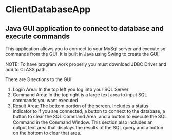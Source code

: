 # ClientDatabaseApp
Java GUI application to connect to database and execute commands
-----------------------------------------------------------------
This application allows you to connect to your MySql server and execute sql commands from the GUI.
It is built in Java using Swing to create the GUI.

NOTE: To have program work properly you must download JDBC Driver and add to CLASS path.

There are 3 sections to the GUI. 

1. Login Area:
        In the top left you log into your SQL Server
2. Command Area:
        In the top right is a large text area to input SQL commands you want executed
3. Result Area:
        The bottom portion of the screen. Includes a status indicator to if you are connected, 
        a button to connect to the database, a button to clear the SQL Command Area, and a button
        to execute the SQL Command in the Command Window. This section also includes an output text 
        area that displays the results of the SQL query and a button on the bottom to clear that area.

